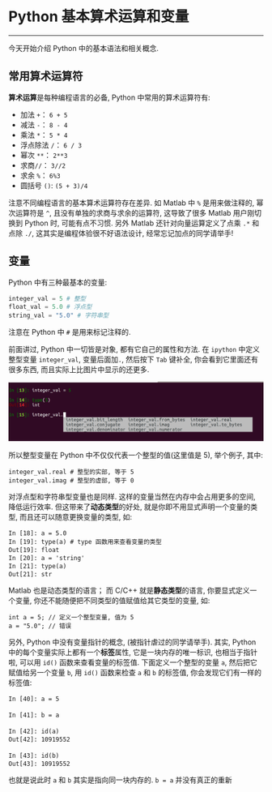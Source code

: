 # Python 基本算术运算和变量

---
今天开始介绍 Python 中的基本语法和相关概念. 

## 常用算术运算符

**算术运算**是每种编程语言的必备, Python 中常用的算术运算符有:

* 加法 `+`： `6 + 5`
* 减法 `-`： `8 - 4`
* 乘法 `*`： `5 * 4`
* 浮点除法 `/`： `6 / 3` 
* 幂次 `**`： `2**3`
* 求商`//`： `3//2`
* 求余 `%`： `6%3`
* 圆括号 `()`: `(5 + 3)/4`

注意不同编程语言的基本算术运算符存在差异. 如 Matlab 中 `%` 是用来做注释的, 幂次运算符是 `^`, 且没有单独的求商与求余的运算符, 这导致了很多 Matlab 用户刚切换到 Python 时, 可能有点不习惯. 另外 Matlab 还针对向量运算定义了点乘 `.*` 和点除 `./`, 这其实是编程体验很不好语法设计, 经常忘记加点的同学请举手! 

## 变量

Python 中有三种最基本的变量:

```python
integer_val = 5 # 整型
float_val = 5.0 # 浮点型
string_val = "5.0" # 字符串型
```
注意在 Python 中 `#` 是用来标记注释的.

前面讲过, Python 中一切皆是对象, 都有它自己的属性和方法. 在 `ipython` 中定义整型变量 `integer_val`, 变量后面加`.`, 然后按下 `Tab` 键补全, 你会看到它里面还有很多东西, 而且实际上比图片中显示的还更多. 

![](/figures/int.png)

所以整型变量在 Python 中不仅仅代表一个整型的值(这里值是 5), 举个例子, 其中:

```
integer_val.real # 整型的实部, 等于 5
integer_val.imag # 整型的虚部, 等于 0
```
对浮点型和字符串型变量也是同样. 这样的变量当然在内存中会占用更多的空间, 降低运行效率. 但这带来了**动态类型**的好处, 就是你即不用显式声明一个变量的类型, 而且还可以随意更换变量的类型, 如:

```
In [18]: a = 5.0
In [19]: type(a) # type 函数用来查看变量的类型
Out[19]: float
In [20]: a = 'string'
In [21]: type(a)
Out[21]: str
```

Matlab 也是动态类型的语言； 而 C/C++ 就是**静态类型**的语言, 你要显式定义一个变量, 你还不能随便把不同类型的值赋值给其它类型的变量, 如:

```
int a = 5; // 定义一个整型变量, 值为 5
a = "5.0"; // 错误
```

另外, Python 中没有变量指针的概念, (被指针虐过的同学请举手). 其实, Python 中的每个变量实际上都有一个**标签**属性, 它是一块内存的唯一标识, 也相当于指针啦, 可以用 `id()` 函数来查看变量的标签值. 下面定义一个整型的变量 `a`, 然后把它赋值给另一个变量 `b`, 用 `id()` 函数来检查 `a` 和 `b` 的标签值, 你会发现它们有一样的标签值:


```
In [40]: a = 5

In [41]: b = a

In [42]: id(a)
Out[42]: 10919552

In [43]: id(b)
Out[43]: 10919552
```
也就是说此时 `a` 和 `b` 其实是指向同一块内存的. `b = a` 并没有真正的重新









